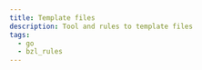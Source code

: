 ```yaml
---
title: Template files
description: Tool and rules to template files
tags:
  - go
  - bzl_rules
---
```


